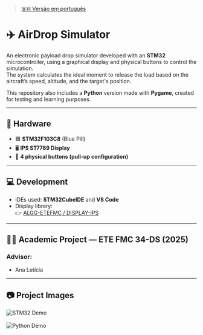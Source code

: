 > [🇧🇷 Versão em português](https://github.com/MachadoDias/AirDrop-Simulator/blob/master/README.pt.md)

# ✈️ AirDrop Simulator

An electronic payload drop simulator developed with an **STM32** microcontroller, using a graphical display and physical buttons to control the simulation.  
The system calculates the ideal moment to release the load based on the aircraft’s speed, altitude, and the target's position.

This repository also includes a **Python** version made with **Pygame**, created for testing and learning purposes.

---

## 🔧 Hardware

- 🟦 **STM32F103C8** (Blue Pill)  
- 🖥️ **IPS ST7789 Display**  
- 🔘 **4 physical buttons (pull-up configuration)**

---

## 💻 Development

- IDEs used: **STM32CubeIDE** and **VS Code**
- Display library:  
  👉 [ALGG-ETEFMC / DISPLAY-IPS](https://github.com/ALGG-ETEFMC/DISPLAY-IPS.git)

---

## 👨‍🏫 Academic Project — ETE FMC 34-DS (2025)

### Advisor:
- Ana Letícia

---

## 📷 Project Images

![STM32 Demo](https://github.com/user-attachments/assets/16834c47-bc0c-41bd-9b7c-e40efab0ca37)  
</br>
![Python Demo](https://github.com/user-attachments/assets/f7e8cdfc-4676-457d-9ca6-c775be9f85ea)
